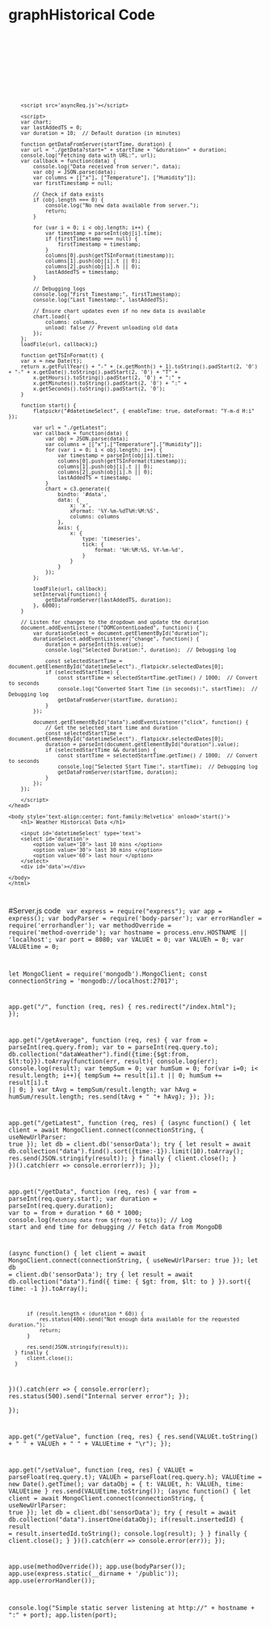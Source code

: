 # graphHistorical Code
<code>
    <html>
    <head>
        <script src="https://cdnjs.cloudflare.com/ajax/libs/d3/5.7.0/d3.min.js"></script>
        <link rel="stylesheet" href="https://cdnjs.cloudflare.com/ajax/libs/c3/0.6.8/c3.min.css" />
        <script src="https://cdnjs.cloudflare.com/ajax/libs/c3/0.6.8/c3.min.js"></script>
        <link rel="stylesheet" href="https://cdn.jsdelivr.net/npm/flatpickr/dist/flatpickr.min.css">
        <script src="https://cdn.jsdelivr.net/npm/flatpickr"></script>
        
        <script src='asyncReq.js'></script>
        
        <script>
        var chart;
        var lastAddedTS = 0;
        var duration = 10;  // Default duration (in minutes)

        function getDataFromServer(startTime, duration) {
        var url = "./getData?start=" + startTime + "&duration=" + duration;
        console.log("Fetching data with URL:", url);
        var callback = function(data) {
            console.log("Data received from server:", data);
            var obj = JSON.parse(data);
            var columns = [["x"], ["Temperature"], ["Humidity"]];
            var firstTimestamp = null;

            // Check if data exists
            if (obj.length === 0) {
                console.log("No new data available from server.");
                return;
            }

            for (var i = 0; i < obj.length; i++) {
                var timestamp = parseInt(obj[i].time);
                if (firstTimestamp === null) {
                    firstTimestamp = timestamp;
                }
                columns[0].push(getTSInFormat(timestamp));
                columns[1].push(obj[i].t || 0);
                columns[2].push(obj[i].h || 0);
                lastAddedTS = timestamp;
            }

            // Debugging logs
            console.log("First Timestamp:", firstTimestamp);
            console.log("Last Timestamp:", lastAddedTS);

            // Ensure chart updates even if no new data is available
            chart.load({
                columns: columns,
                unload: false // Prevent unloading old data
            });
        };
        loadFile(url, callback);}

        function getTSInFormat(t) {
        var x = new Date(t);
        return x.getFullYear() + "-" + (x.getMonth() + 1).toString().padStart(2, '0') + "-" + x.getDate().toString().padStart(2, '0') + "T" +
            x.getHours().toString().padStart(2, '0') + ":" +
            x.getMinutes().toString().padStart(2, '0') + ":" +
            x.getSeconds().toString().padStart(2, '0');
        }

        function start() {
            flatpickr("#datetimeSelect", { enableTime: true, dateFormat: "Y-m-d H:i" });

            var url = "./getLatest";
            var callback = function(data) {
                var obj = JSON.parse(data);
                var columns = [["x"],["Temperature"],["Humidity"]];
                for (var i = 0; i < obj.length; i++) {
                    var timestamp = parseInt(obj[i].time);
                    columns[0].push(getTSInFormat(timestamp));
                    columns[1].push(obj[i].t || 0);
                    columns[2].push(obj[i].h || 0);
                    lastAddedTS = timestamp;
                }
                chart = c3.generate({
                    bindto: '#data',
                    data: {
                        x: 'x',
                        xFormat: '%Y-%m-%dT%H:%M:%S',
                        columns: columns
                    },
                    axis: {
                        x: {
                            type: 'timeseries',
                            tick: {
                                format: '%H:%M:%S, %Y-%m-%d',
                            }
                        }
                    }
                });
            };

            loadFile(url, callback);
            setInterval(function() {
                getDataFromServer(lastAddedTS, duration); 
            }, 6000);
        }

        // Listen for changes to the dropdown and update the duration
        document.addEventListener("DOMContentLoaded", function() {
            var durationSelect = document.getElementById("duration");
            durationSelect.addEventListener("change", function() {
                duration = parseInt(this.value); 
                console.log("Selected Duration:", duration);  // Debugging log

                const selectedStartTime = document.getElementById("datetimeSelect")._flatpickr.selectedDates[0];
                if (selectedStartTime) {
                    const startTime = selectedStartTime.getTime() / 1000;  // Convert to seconds
                    console.log("Converted Start Time (in seconds):", startTime);  // Debugging log
                    getDataFromServer(startTime, duration);  
                }
            });

            document.getElementById("data").addEventListener("click", function() {
                // Get the selected start time and duration
                const selectedStartTime = document.getElementById("datetimeSelect")._flatpickr.selectedDates[0];  
                duration = parseInt(document.getElementById("duration").value);  
                if (selectedStartTime && duration) {
                    const startTime = selectedStartTime.getTime() / 1000;  // Convert to seconds
                    console.log("Selected Start Time:", startTime);  // Debugging log
                    getDataFromServer(startTime, duration);  
                }
            });
        });

        </script>
    </head>

    <body style='text-align:center; font-family:Helvetica' onload='start()'>
        <h1> Weather Historical Data </h1>

        <input id='datetimeSelect' type='text'>
        <select id='duration'>
            <option value='10'> last 10 mins </option>
            <option value='30'> last 30 mins </option>
            <option value='60'> last hour </option>
        </select>
        <div id='data'></div>

    </body>
    </html>
</code>

#Server.js code
<code>
var express = require("express");
var app = express();
var bodyParser = require('body-parser');
var errorHandler = require('errorhandler');
var methodOverride = require('method-override');
var hostname = process.env.HOSTNAME || 'localhost';
var port = 8080;
var VALUEt = 0;
var VALUEh = 0;
var VALUEtime = 0;

let MongoClient = require('mongodb').MongoClient;
const connectionString = 'mongodb://localhost:27017';

app.get("/", function (req, res) {
    res.redirect("/index.html");
});

app.get("/getAverage", function (req, res) {
  var from = parseInt(req.query.from);
  var to = parseInt(req.query.to);
  db.collection("dataWeather").find({time:{$gt:from, $lt:to}}).toArray(function(err, result){
    console.log(err);
    console.log(result);
    var tempSum = 0;
    var humSum = 0;
    for(var i=0; i< result.length; i++){
      tempSum += result[i].t || 0;
      humSum += result[i].t || 0;
    }
    var tAvg = tempSum/result.length;
    var hAvg = humSum/result.length;
    res.send(tAvg + " "+  hAvg);
  });
});

app.get("/getLatest", function (req, res) {
  (async function() {
    let client = await MongoClient.connect(connectionString, { useNewUrlParser: true });
    let db = client.db('sensorData');
    try {
      let result = await db.collection("data").find().sort({time:-1}).limit(10).toArray();
      res.send(JSON.stringify(result));
    }
    finally {
      client.close();
    }
  })().catch(err => console.error(err));
});

app.get("/getData", function (req, res) {
  var from = parseInt(req.query.start);
  var duration = parseInt(req.query.duration);
  var to = from + duration * 60 * 1000;
  console.log(`Fetching data from ${from} to ${to}`);  // Log start and end time for debugging
  // Fetch data from MongoDB
  
  (async function() {
      let client = await MongoClient.connect(connectionString, { useNewUrlParser: true });
      let db = client.db('sensorData');
      try {
          let result = await db.collection("data").find({ time: { $gt: from, $lt: to } }).sort({ time: -1 }).toArray();
  
          if (result.length < (duration * 60)) {
              res.status(400).send("Not enough data available for the requested duration.");
              return;
          }
  
          res.send(JSON.stringify(result));
      } finally {
          client.close();
      }
  })().catch(err => {
      console.error(err);
      res.status(500).send("Internal server error");
  });  
});


app.get("/getValue", function (req, res) {
  res.send(VALUEt.toString() + " " + VALUEh + " " + VALUEtime + "\r");
});

app.get("/setValue", function (req, res) {
  VALUEt = parseFloat(req.query.t);
  VALUEh = parseFloat(req.query.h);
  VALUEtime = new Date().getTime();
  var dataObj = {
    t: VALUEt,
    h: VALUEh,
    time: VALUEtime
  }
  res.send(VALUEtime.toString());
  (async function() {
    let client = await MongoClient.connect(connectionString, { useNewUrlParser: true });
    let db = client.db('sensorData');
    try {
      result = await db.collection("data").insertOne(dataObj);
      if(result.insertedId) {
        result = result.insertedId.toString();
        console.log(result);
      }
    }
    finally {
      client.close();
    }
  })().catch(err => console.error(err));
});

app.use(methodOverride());
app.use(bodyParser());
app.use(express.static(__dirname + '/public'));
app.use(errorHandler());

console.log("Simple static server listening at http://" + hostname + ":" + port);
app.listen(port);
</code>